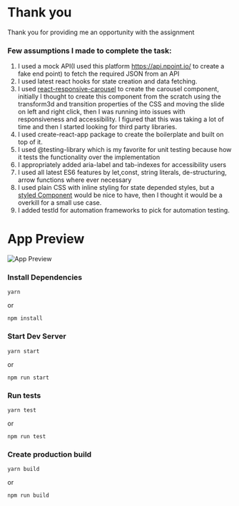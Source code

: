 # Thank you

Thank you for providing me an opportunity with the assignment

### Few assumptions I made to complete the task:

1. I used a mock API(I used this platform https://api.npoint.io/ to create a fake end point) to fetch the required JSON from an API
2. I used latest react hooks for state creation and data fetching.
3. I used [react-responsive-carousel](https://www.npmjs.com/package/react-responsive-carousel) to create the carousel component, initially I thought to create this component from the scratch using the transform3d and transition properties of the CSS and moving the slide on left and right click, then I was running into issues with responsiveness and accessibility. I figured that this was taking a lot of time and then I started looking for third party libraries.
4. I used create-react-app package to create the boilerplate and built on top of it.
5. I used @testing-library which is my favorite for unit testing because how it tests the functionality over the implementation
6. I appropriately added aria-label and tab-indexes for accessibility users
7. I used all latest ES6 features by let,const, string literals, de-structuring, arrow functions where ever necessary
8. I used plain CSS with inline styling for state depended styles, but a [styled Component](https://styled-components.com/) would be nice to have, then I thought it would be a overkill for a small use case.
9. I added testId for automation frameworks to pick for automation testing.

# App Preview

![App Preview](https://github.com/asirasani/ProductUI/blob/master/Preview.gif)

### Install Dependencies

```
yarn
```

or

```
npm install
```

### Start Dev Server

```
yarn start
```

or

```
npm run start
```

### Run tests

```
yarn test
```

or

```
npm run test
```

### Create production build

```
yarn build
```

or

```
npm run build
```
